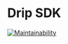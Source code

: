 # Drip SDK

[![Maintainability](https://api.codeclimate.com/v1/badges/49e76508f3cfee8cb68a/maintainability)](https://codeclimate.com/repos/62c90628076dad3fc40002b6/maintainability)
